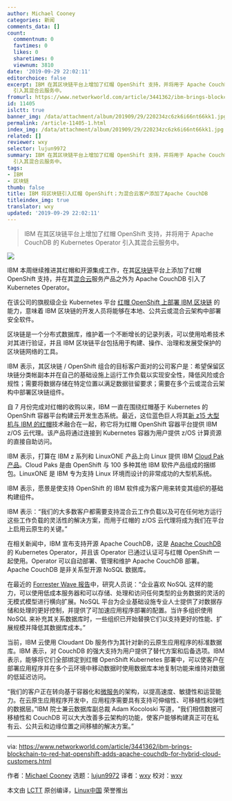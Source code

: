 ```yaml
---
author: Michael Cooney
categories: 新闻
comments_data: []
count:
  commentnum: 0
  favtimes: 0
  likes: 0
  sharetimes: 0
  viewnum: 3810
date: '2019-09-29 22:02:11'
editorchoice: false
excerpt: IBM 在其区块链平台上增加了红帽 OpenShift 支持，并将用于 Apache CouchDB 的 Kubernetes Operator
  引入其混合云服务中。
fromurl: https://www.networkworld.com/article/3441362/ibm-brings-blockchain-to-red-hat-openshift-adds-apache-couchdb-for-hybrid-cloud-customers.html
id: 11405
islctt: true
banner_img: /data/attachment/album/201909/29/220234zc6zk6i66nt66kk1.jpg
permalink: /article-11405-1.html
index_img: /data/attachment/album/201909/29/220234zc6zk6i66nt66kk1.jpg.thumb.jpg
related: []
reviewer: wxy
selector: lujun9972
summary: IBM 在其区块链平台上增加了红帽 OpenShift 支持，并将用于 Apache CouchDB 的 Kubernetes Operator
  引入其混合云服务中。
tags:
- IBM
- 区块链
thumb: false
title: IBM 将区块链引入红帽 OpenShift；为混合云客户添加了Apache CouchDB
titleindex_img: true
translator: wxy
updated: '2019-09-29 22:02:11'
---
```



> 
> IBM 在其区块链平台上增加了红帽 OpenShift 支持，并将用于 Apache CouchDB 的 Kubernetes Operator 引入其混合云服务中。
> 
> 
> 


![](/data/attachment/album/201909/29/220234zc6zk6i66nt66kk1.jpg)


IBM 本周继续推进其红帽和开源集成工作，在其[区块链](https://www.networkworld.com/article/3330937/how-blockchain-will-transform-the-iot.html)平台上添加了红帽 OpenShift 支持，并在其[混合云](https://www.networkworld.com/article/3268448/what-is-hybrid-cloud-really-and-whats-the-best-strategy.html)服务产品之外为 Apache CouchDB 引入了 Kubernetes Operator。


在该公司的旗舰级企业 Kubernetes 平台 [红帽 OpenShift 上部署 IBM 区块链](https://www.ibm.com/blogs/blockchain/2019/09/ibm-blockchain-platform-meets-red-hat-openshift/) 的能力，意味着 IBM 区块链的开发人员将能够在本地、公共云或混合云架构中部署安全软件。


区块链是一个分布式数据库，维护着一个不断增长的记录列表，可以使用哈希技术对其进行验证，并且 IBM 区块链平台包括用于构建、操作、治理和发展受保护的区块链网络的工具。


IBM 表示，其区块链 / OpenShift 组合的目标客户面对的公司客户是：希望保留区块链分类帐副本并在自己的基础设施上运行工作负载以实现安全性，降低风险或合规性；需要将数据存储在特定位置以满足数据驻留要求；需要在多个云或混合云架构中部署区块链组件。


自 7 月份完成对红帽的收购以来，IBM 一直在围绕红帽基于 Kubernetes 的 OpenShift 容器平台构建云开发生态系统。最近，这位蓝色巨人将其[新 z15 大型机与 IBM 的红帽](https://www.networkworld.com/article/3438542/ibm-z15-mainframe-amps-up-cloud-security-features.html)技术融合在一起，称它将为红帽 OpenShift 容器平台提供 IBM z/OS 云代理。该产品将通过连接到 Kubernetes 容器为用户提供 z/OS 计算资源的直接自助访问。


IBM 表示，打算在 IBM z 系列和 LinuxONE 产品上向 Linux 提供 IBM [Cloud Pak 产品](https://www.networkworld.com/article/3429596/ibm-fuses-its-software-with-red-hats-to-launch-hybrid-cloud-juggernaut.html)。Cloud Paks 是由 OpenShift 与 100 多种其他 IBM 软件产品组成的捆绑包。LinuxONE 是 IBM 专为支持 Linux 环境而设计的非常成功的大型机系统。


IBM 表示，愿景是使支持 OpenShift 的 IBM 软件成为客户用来转变其组织的基础构建组件。


IBM 表示：“我们的大多数客户都需要支持混合云工作负载以及可在任何地方运行这些工作负载的灵活性的解决方案，而用于红帽的 z/OS 云代理将成为我们在平台上启用云原生的关键。”


在相关新闻中，IBM 宣布支持开源 Apache CouchDB，这是 [Apache CouchDB](https://www.ibm.com/cloud/learn/couchdb) 的 Kubernetes Operator，并且该 Operator 已通过认证可与红帽 OpenShift 一起使用。Operator 可以自动部署、管理和维护 Apache CouchDB 部署。Apache CouchDB 是非关系型开源 NoSQL 数据库。


在最近的 [Forrester Wave 报告](https://reprints.forrester.com/#/assets/2/363/RES136481/reports)中，研究人员说：“企业喜欢 NoSQL 这样的能力，可以使用低成本服务器和可以存储、处理和访问任何类型的业务数据的灵活的无模式模型进行横向扩展。NoSQL 平台为企业基础设施专业人士提供了对数据存储和处理的更好控制，并提供了可加速应用程序部署的配置。当许多组织使用 NoSQL 来补充其关系数据库时，一些组织已开始替换它们以支持更好的性能、扩展规模并降低其数据库成本。”


当前，IBM 云使用 Cloudant Db 服务作为其针对新的云原生应用程序的标准数据库。IBM 表示，对 CouchDB 的强大支持为用户提供了替代方案和后备选项。IBM 表示，能够将它们全部绑定到红帽 OpenShift Kubernetes 部署中，可以使客户在部署应用程序并在多个云环境中移动数据时使用数据库本地复制功能来维持对数据的低延迟访问。


“我们的客户正在转向基于容器化和[微服务](https://www.networkworld.com/article/3137250/what-you-need-to-know-about-microservices.html)的架构，以提高速度、敏捷性和运营能力。在云原生应用程序开发中，应用程序需要具有支持可伸缩性、可移植性和弹性的数据层。”IBM 院士兼云数据库副总裁 Adam Kocoloski 写道，“我们相信数据可移植性和 CouchDB 可以大大改善多云架构的功能，使客户能够构建真正可在私有云、公共云和边缘位置之间移植的解决方案。”




---


via: <https://www.networkworld.com/article/3441362/ibm-brings-blockchain-to-red-hat-openshift-adds-apache-couchdb-for-hybrid-cloud-customers.html>


作者：[Michael Cooney](https://www.networkworld.com/author/Michael-Cooney/) 选题：[lujun9972](https://github.com/lujun9972) 译者：[wxy](https://github.com/wxy) 校对：[wxy](https://github.com/wxy)


本文由 [LCTT](https://github.com/LCTT/TranslateProject) 原创编译，[Linux中国](https://linux.cn/) 荣誉推出